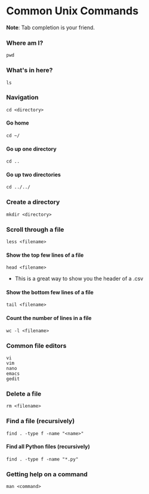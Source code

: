# Common Unix Commands

**Note**: Tab completion is your friend.

### Where am I?
    pwd

### What's in here?
    ls

### Navigation
    cd <directory>

#### Go home
    cd ~/

#### Go up one directory
    cd ..

#### Go up two directories
    cd ../../

### Create a directory
    mkdir <directory>

### Scroll through a file
    less <filename>
    
#### Show the top few lines of a file
    head <filename>
* This is a great way to show you the header of a .csv    
    
#### Show the bottom few lines of a file
    tail <filename>    
    
#### Count the number of lines in a file
    wc -l <filename>   

### Common file editors
    vi
    vim
    nano
    emacs
    gedit

### Delete a file
    rm <filename>

### Find a file (recursively)
    find . -type f -name "<name>"

#### Find all Python files (recursively)
    find . -type f -name "*.py"

### Getting help on a command
    man <command>       